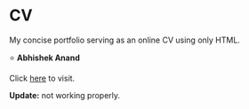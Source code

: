 # CV


My concise portfolio serving as an online CV using only HTML.

&#11088; **Abhishek Anand**

Click [here](https://psycho-pomp.github.io/cv/) to visit.

**Update:** not working properly.
